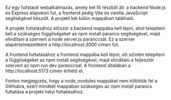 Ez egy fullstack webalkalmazás, amely két fő részből áll: a backend Node.js és Express alapokon fut, a frontend pedig Vite és vanilla JavaScript segítségével készült. A projekt két külön mappában található.

A projekt futtatásához először a backend mappába kell lépni, ahol telepíteni kell a szükséges függőségeket az npm install parancs segítségével, majd elindítani a szervert a node server.js paranccsal. Ez a szerver alapértelmezettként a http://localhost:3000 címen fut.

A frontend futtatásához a frontend mappába kell lépni, ott szintén telepíteni a függőségeket az npm install segítségével, majd elindítani a fejlesztői szervert az npm run dev paranccsal. A frontend általában a http://localhost:5173 címen érhető el.

Fontos megjegyzés, hogy a node_modules mappákat nem töltöttük fel a GitHubra, ezért mindkét mappában szükséges az npm install parancs futtatása a projekt helyi futtatásához.
